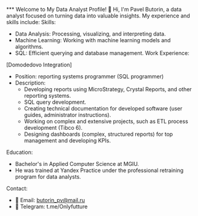 
*** Welcome to My Data Analyst Profile! 🚀
Hi, I'm Pavel Butorin, a data analyst focused on turning data into valuable insights. My experience and skills include:
Skills:
* Data Analysis: Processing, visualizing, and interpreting data.
* Machine Learning: Working with machine learning models and algorithms.
* SQL: Efficient querying and database management.
Work Experience:

[Domodedovo Integration]
* Position: reporting systems programmer (SQL programmer)
* Description:
  - Developing reports using MicroStrategy, Crystal Reports, and other reporting systems.
  - SQL query development.
  - Creating technical documentation for developed software (user guides, administrator instructions).
  - Working on complex and extensive projects, such as ETL process development (Tibco 6).
  - Designing dashboards (complex, structured reports) for top management and developing KPIs.
   
Education:
* Bachelor's in Applied Computer Science at MGIU.
* He was trained at Yandex Practice under the professional retraining program for data analysts.

Contact:
* 📧 Email: butorin_pv@mail.ru
* 💬 Telegram: t.me/Onlyfutture
